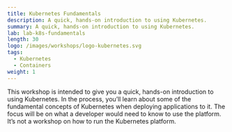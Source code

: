 ```yaml
---
title: Kubernetes Fundamentals
description: A quick, hands-on introduction to using Kubernetes.
summary: A quick, hands-on introduction to using Kubernetes.
lab: lab-k8s-fundamentals
length: 30
logo: /images/workshops/logo-kubernetes.svg
tags:
  - Kubernetes
  - Containers
weight: 1
---
```


This workshop is intended to give you a quick, hands-on introduction to using Kubernetes. In the process, you’ll learn about some of the fundamental concepts of Kubernetes when deploying applications to it. The focus will be on what a developer would need to know to use the platform. It’s not a workshop on how to run the Kubernetes platform.
